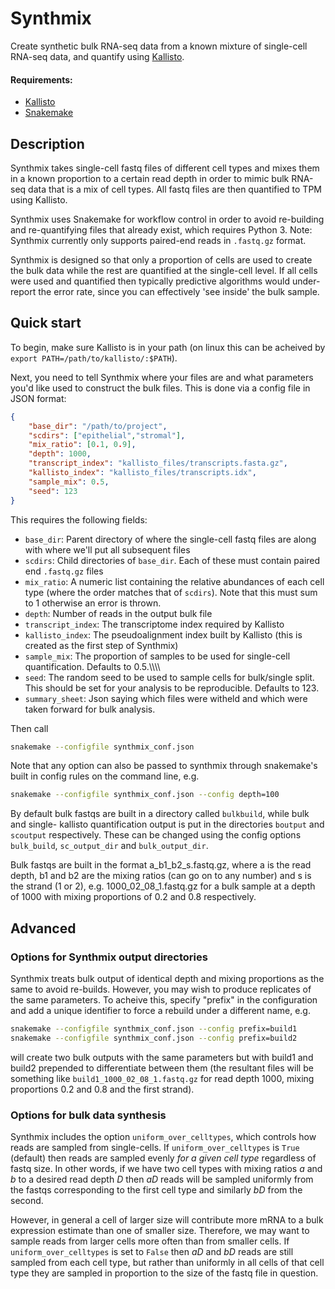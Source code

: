 # Synthmix
Create synthetic bulk RNA-seq data from a known mixture of single-cell RNA-seq data, and quantify using [Kallisto](http://pachterlab.github.io/kallisto/).

#### Requirements:
* [Kallisto](http://pachterlab.github.io/kallisto/)
* [Snakemake](https://bitbucket.org/johanneskoester/snakemake/wiki/Home)

## Description

Synthmix takes single-cell fastq files of different cell types and mixes them in a known proportion to a certain read depth in order to mimic bulk RNA-seq data that is a mix of cell types. All fastq files are then quantified to TPM using Kallisto.

Synthmix uses Snakemake for workflow control in order to avoid re-building and re-quantifying files that already exist, which requires Python 3. Note: Synthmix currently only supports paired-end reads in `.fastq.gz` format.

Synthmix is designed so that only a proportion of cells are used to create the bulk data while the rest are quantified at the single-cell level. If all cells were used and quantified then typically predictive algorithms would under-report the error rate, since you can effectively 'see inside' the bulk sample.

## Quick start

To begin, make sure Kallisto is in your path (on linux this can be acheived by `export PATH=/path/to/kallisto/:$PATH`).

Next, you need to tell Synthmix where your files are and what parameters you'd like used to construct the bulk files. This is done via a config file in JSON format:

```json
{
	"base_dir": "/path/to/project",
	"scdirs": ["epithelial","stromal"],
	"mix_ratio": [0.1, 0.9],
	"depth": 1000,
	"transcript_index": "kallisto_files/transcripts.fasta.gz",
	"kallisto_index": "kallisto_files/transcripts.idx",
	"sample_mix": 0.5,
	"seed": 123
}
```

This requires the following fields:
* `base_dir`: Parent directory of where the single-cell fastq files are along with where we'll put all subsequent files
* `scdirs`: Child directories of `base_dir`. Each of these must contain paired end `.fastq.gz` files
* `mix_ratio`: A numeric list containing the relative abundances of each cell type (where the order matches that of `scdirs`). Note that this must sum to 1 otherwise an error is thrown.
* `depth`: Number of reads in the output bulk file
* `transcript_index`: The transcriptome index required by Kallisto
* `kallisto_index`: The pseudoalignment index built by Kallisto (this is created as the first step of Synthmix)
* `sample_mix`: The proportion of samples to be used for single-cell quantification. Defaults to 0.5.\\\\\\\
* `seed`: The random seed to be used to sample cells for bulk/single split. This should be set for your analysis to be reproducible. Defaults to 123.
* `summary_sheet`: Json saying which files were witheld and which were taken forward for bulk analysis.

Then call 
```bash
snakemake --configfile synthmix_conf.json
```
Note that any option can also be passed to synthmix through snakemake's built in config rules on the command line, e.g.
```bash
snakemake --configfile synthmix_conf.json --config depth=100
```
By default bulk fastqs are built in a directory called `bulkbuild`, while bulk and single- kallisto quantification output is put in the directories `boutput` and `scoutput` respectively. These can
be changed using the config options `bulk_build`, `sc_output_dir` and `bulk_output_dir`.

Bulk fastqs are built in the format a_b1_b2_s.fastq.gz, where a is the read depth, b1 and b2 are the mixing ratios (can go on to any number) and s is the strand (1 or 2), e.g. 1000_02_08_1.fastq.gz for a bulk sample at a depth of 1000 with mixing proportions of 0.2 and 0.8 respectively.

## Advanced

### Options for Synthmix output directories

Synthmix treats bulk output of identical depth and mixing proportions as the same to avoid re-builds. However, you may wish to produce replicates of the same parameters. To acheive this, specify "prefix" in the configuration and add a unique identifier to force a rebuild under a different name, e.g.

```bash
snakemake --configfile synthmix_conf.json --config prefix=build1
snakemake --configfile synthmix_conf.json --config prefix=build2
```
will create two bulk outputs with the same parameters but with build1 and build2 prepended to differentiate between them (the resultant files will be something like `build1_1000_02_08_1.fastq.gz` for read depth 1000, mixing proportions 0.2 and 0.8 and the first strand).

### Options for bulk data synthesis

Synthmix includes the option `uniform_over_celltypes`, which controls how reads are sampled from single-cells. If `uniform_over_celltypes` is `True` (default) then reads are sampled evenly _for a given cell type_ regardless of fastq size. In other words, if we have two cell types with mixing ratios _a_ and _b_ to a desired read depth _D_ then _aD_ reads will be sampled uniformly from the fastqs corresponding to the first cell type and similarly _bD_ from the second.

However, in general a cell of larger size will contribute more mRNA to a bulk expression estimate than one of smaller size. Therefore, we may want to sample reads from larger cells more often than from smaller cells. If `uniform_over_celltypes` is set to `False` then _aD_ and _bD_ reads are still sampled from each cell type, but rather than uniformly in all cells of that cell type they are sampled in proportion to the size of the fastq file in question.